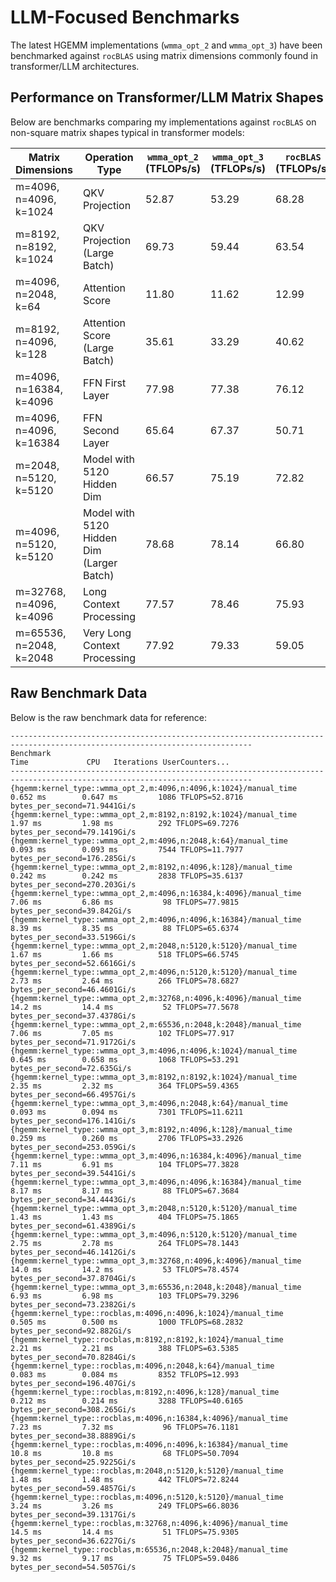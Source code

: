 # LLM-Focused Benchmarks

The latest HGEMM implementations (`wmma_opt_2` and `wmma_opt_3`) have been benchmarked against `rocBLAS` using matrix dimensions commonly found in transformer/LLM architectures.

## Performance on Transformer/LLM Matrix Shapes

Below are benchmarks comparing my implementations against `rocBLAS` on non-square matrix shapes typical in transformer models:

| Matrix Dimensions | Operation Type | `wmma_opt_2` (TFLOPs/s) | `wmma_opt_3` (TFLOPs/s) | `rocBLAS` (TFLOPs/s) | `wmma_opt_2`/`rocBLAS` | `wmma_opt_3`/`rocBLAS` |
|------------------|----------------|-----------------|-----------------|-------------------|----------|----------|
| m=4096, n=4096, k=1024 | QKV Projection | 52.87 | 53.29 | 68.28 | 77.4% | 78.0% |
| m=8192, n=8192, k=1024 | QKV Projection (Large Batch) | 69.73 | 59.44 | 63.54 | 109.7% | 93.5% |
| m=4096, n=2048, k=64 | Attention Score | 11.80 | 11.62 | 12.99 | 90.8% | 89.5% |
| m=8192, n=4096, k=128 | Attention Score (Large Batch) | 35.61 | 33.29 | 40.62 | 87.7% | 82.0% |
| m=4096, n=16384, k=4096 | FFN First Layer | 77.98 | 77.38 | 76.12 | 102.4% | 101.7% |
| m=4096, n=4096, k=16384 | FFN Second Layer | 65.64 | 67.37 | 50.71 | 129.4% | 132.9% |
| m=2048, n=5120, k=5120 | Model with 5120 Hidden Dim | 66.57 | 75.19 | 72.82 | 91.4% | 103.3% |
| m=4096, n=5120, k=5120 | Model with 5120 Hidden Dim (Larger Batch) | 78.68 | 78.14 | 66.80 | 117.8% | 117.0% |
| m=32768, n=4096, k=4096 | Long Context Processing | 77.57 | 78.46 | 75.93 | 102.2% | 103.3% |
| m=65536, n=2048, k=2048 | Very Long Context Processing | 77.92 | 79.33 | 59.05 | 132.0% | 134.3% |

## Raw Benchmark Data

Below is the raw benchmark data for reference:

```
----------------------------------------------------------------------------------------------------------------------------
Benchmark                                                                  Time             CPU   Iterations UserCounters...
----------------------------------------------------------------------------------------------------------------------------
{hgemm:kernel_type::wmma_opt_2,m:4096,n:4096,k:1024}/manual_time       0.652 ms        0.647 ms         1086 TFLOPS=52.8716 bytes_per_second=71.9441Gi/s
{hgemm:kernel_type::wmma_opt_2,m:8192,n:8192,k:1024}/manual_time        1.97 ms         1.98 ms          292 TFLOPS=69.7276 bytes_per_second=79.1419Gi/s
{hgemm:kernel_type::wmma_opt_2,m:4096,n:2048,k:64}/manual_time         0.093 ms        0.093 ms         7544 TFLOPS=11.7977 bytes_per_second=176.285Gi/s
{hgemm:kernel_type::wmma_opt_2,m:8192,n:4096,k:128}/manual_time        0.242 ms        0.242 ms         2838 TFLOPS=35.6137 bytes_per_second=270.203Gi/s
{hgemm:kernel_type::wmma_opt_2,m:4096,n:16384,k:4096}/manual_time       7.06 ms         6.86 ms           98 TFLOPS=77.9815 bytes_per_second=39.842Gi/s
{hgemm:kernel_type::wmma_opt_2,m:4096,n:4096,k:16384}/manual_time       8.39 ms         8.35 ms           88 TFLOPS=65.6374 bytes_per_second=33.5196Gi/s
{hgemm:kernel_type::wmma_opt_2,m:2048,n:5120,k:5120}/manual_time        1.67 ms         1.66 ms          518 TFLOPS=66.5745 bytes_per_second=52.6616Gi/s
{hgemm:kernel_type::wmma_opt_2,m:4096,n:5120,k:5120}/manual_time        2.73 ms         2.64 ms          266 TFLOPS=78.6827 bytes_per_second=46.4601Gi/s
{hgemm:kernel_type::wmma_opt_2,m:32768,n:4096,k:4096}/manual_time       14.2 ms         14.4 ms           52 TFLOPS=77.5678 bytes_per_second=37.4378Gi/s
{hgemm:kernel_type::wmma_opt_2,m:65536,n:2048,k:2048}/manual_time       7.06 ms         7.05 ms          102 TFLOPS=77.917 bytes_per_second=71.9172Gi/s
{hgemm:kernel_type::wmma_opt_3,m:4096,n:4096,k:1024}/manual_time       0.645 ms        0.658 ms         1068 TFLOPS=53.291 bytes_per_second=72.635Gi/s
{hgemm:kernel_type::wmma_opt_3,m:8192,n:8192,k:1024}/manual_time        2.35 ms         2.32 ms          364 TFLOPS=59.4365 bytes_per_second=66.4957Gi/s
{hgemm:kernel_type::wmma_opt_3,m:4096,n:2048,k:64}/manual_time         0.093 ms        0.094 ms         7301 TFLOPS=11.6211 bytes_per_second=176.141Gi/s
{hgemm:kernel_type::wmma_opt_3,m:8192,n:4096,k:128}/manual_time        0.259 ms        0.260 ms         2706 TFLOPS=33.2926 bytes_per_second=253.059Gi/s
{hgemm:kernel_type::wmma_opt_3,m:4096,n:16384,k:4096}/manual_time       7.11 ms         6.91 ms          104 TFLOPS=77.3828 bytes_per_second=39.5441Gi/s
{hgemm:kernel_type::wmma_opt_3,m:4096,n:4096,k:16384}/manual_time       8.17 ms         8.17 ms           88 TFLOPS=67.3684 bytes_per_second=34.4443Gi/s
{hgemm:kernel_type::wmma_opt_3,m:2048,n:5120,k:5120}/manual_time        1.43 ms         1.43 ms          404 TFLOPS=75.1865 bytes_per_second=61.4389Gi/s
{hgemm:kernel_type::wmma_opt_3,m:4096,n:5120,k:5120}/manual_time        2.75 ms         2.78 ms          264 TFLOPS=78.1443 bytes_per_second=46.1412Gi/s
{hgemm:kernel_type::wmma_opt_3,m:32768,n:4096,k:4096}/manual_time       14.0 ms         14.2 ms           53 TFLOPS=78.4574 bytes_per_second=37.8704Gi/s
{hgemm:kernel_type::wmma_opt_3,m:65536,n:2048,k:2048}/manual_time       6.93 ms         6.98 ms          103 TFLOPS=79.3296 bytes_per_second=73.2382Gi/s
{hgemm:kernel_type::rocblas,m:4096,n:4096,k:1024}/manual_time          0.505 ms        0.500 ms         1000 TFLOPS=68.2832 bytes_per_second=92.882Gi/s
{hgemm:kernel_type::rocblas,m:8192,n:8192,k:1024}/manual_time           2.21 ms         2.21 ms          388 TFLOPS=63.5385 bytes_per_second=70.8284Gi/s
{hgemm:kernel_type::rocblas,m:4096,n:2048,k:64}/manual_time            0.083 ms        0.084 ms         8352 TFLOPS=12.993 bytes_per_second=196.407Gi/s
{hgemm:kernel_type::rocblas,m:8192,n:4096,k:128}/manual_time           0.212 ms        0.214 ms         3288 TFLOPS=40.6165 bytes_per_second=308.265Gi/s
{hgemm:kernel_type::rocblas,m:4096,n:16384,k:4096}/manual_time          7.23 ms         7.32 ms           96 TFLOPS=76.1181 bytes_per_second=38.8889Gi/s
{hgemm:kernel_type::rocblas,m:4096,n:4096,k:16384}/manual_time          10.8 ms         10.8 ms           68 TFLOPS=50.7094 bytes_per_second=25.9225Gi/s
{hgemm:kernel_type::rocblas,m:2048,n:5120,k:5120}/manual_time           1.48 ms         1.48 ms          442 TFLOPS=72.8244 bytes_per_second=59.4857Gi/s
{hgemm:kernel_type::rocblas,m:4096,n:5120,k:5120}/manual_time           3.24 ms         3.26 ms          249 TFLOPS=66.8036 bytes_per_second=39.1317Gi/s
{hgemm:kernel_type::rocblas,m:32768,n:4096,k:4096}/manual_time          14.5 ms         14.4 ms           51 TFLOPS=75.9305 bytes_per_second=36.6227Gi/s
{hgemm:kernel_type::rocblas,m:65536,n:2048,k:2048}/manual_time          9.32 ms         9.17 ms           75 TFLOPS=59.0486 bytes_per_second=54.5057Gi/s
```
